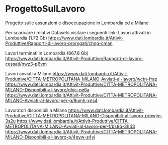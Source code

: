 # ProgettoSulLavoro
Progetto sulle assunzioni e disoccupazione in Lombardia ed a Milano

Per scaricare i relativi Datasets visitare i seguenti link:
Lavori attivati in Lombardia (1.72 Gb)
https://www.dati.lombardia.it/Attivit-Produttive/Rapporti-di-lavoro-prorogati/chng-cman

Lavori terminati in Lombardia (667.8 Gb)
https://www.dati.lombardia.it/Attivit-Produttive/Rapporti-di-lavoro-cessati/nwz3-p6vm

Lavori avviati a Milano
https://www.dati.lombardia.it/Attivit-Produttive/CITTA-METROPOLITANA-MILANO-Avviati-al-lavoro/wctn-fraz
https://www.dati.lombardia.it/Attivit-Produttive/CITTA-METROPOLITANA-MILANO-Disponibili-al-lavoro/dhjc-ne6a
https://www.dati.lombardia.it/Attivit-Produttive/CITTA-METROPOLITANA-MILANO-Avviati-al-lavoro-per-g/8umh-xns4

Lavoratori disponibili a Milano
https://www.dati.lombardia.it/Attivit-Produttive/CITTA-METROPOLITANA-MILANO-Disponibili-al-lavoro-p/pwjm-3s2u
https://www.dati.lombardia.it/Attivit-Produttive/CITTA-METROPOLITANA-MILANO-Avviati-al-lavoro-per-f/bs8q-3h43
https://www.dati.lombardia.it/Attivit-Produttive/CITTA-METROPOLITANA-MILANO-Disponibili-al-lavoro-p/4pyw-z4yi
